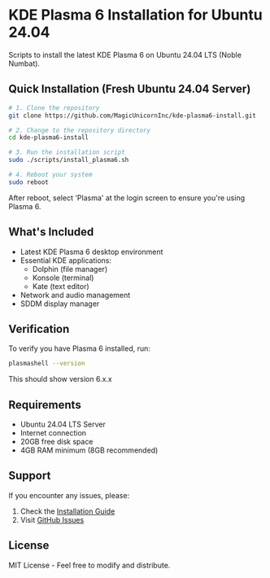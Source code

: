 # KDE Plasma 6 Installation for Ubuntu 24.04

Scripts to install the latest KDE Plasma 6 on Ubuntu 24.04 LTS (Noble Numbat).

## Quick Installation (Fresh Ubuntu 24.04 Server)

```bash
# 1. Clone the repository
git clone https://github.com/MagicUnicornInc/kde-plasma6-install.git

# 2. Change to the repository directory
cd kde-plasma6-install

# 3. Run the installation script
sudo ./scripts/install_plasma6.sh

# 4. Reboot your system
sudo reboot
```

After reboot, select 'Plasma' at the login screen to ensure you're using Plasma 6.

## What's Included

- Latest KDE Plasma 6 desktop environment
- Essential KDE applications:
  - Dolphin (file manager)
  - Konsole (terminal)
  - Kate (text editor)
- Network and audio management
- SDDM display manager

## Verification

To verify you have Plasma 6 installed, run:
```bash
plasmashell --version
```

This should show version 6.x.x

## Requirements

- Ubuntu 24.04 LTS Server
- Internet connection
- 20GB free disk space
- 4GB RAM minimum (8GB recommended)

## Support

If you encounter any issues, please:
1. Check the [Installation Guide](docs/kde_plasma6_install_guide.md)
2. Visit [GitHub Issues](https://github.com/MagicUnicornInc/kde-plasma6-install/issues)

## License

MIT License - Feel free to modify and distribute.

